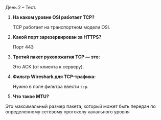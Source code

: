 День 2 – Тест. 

1.  **На каком уровне OSI работает TCP?**

    TCP работает на транспортном модели OSI.

2.  **Какой порт зарезервирован за HTTPS?**

    Порт 443

3.  **Третий пакет рукопожатия TCP — это:**

    Это ACK (от клиента к серверу).

4.  **Фильтр Wireshark для TCP-трафика:**

    Нужно в поле фильтра ввести `tcp`.

5.  **Что такое MTU?**
    
Это максимальный размер пакета, который может быть передан по определенному сетевому протоколу канального уровня
